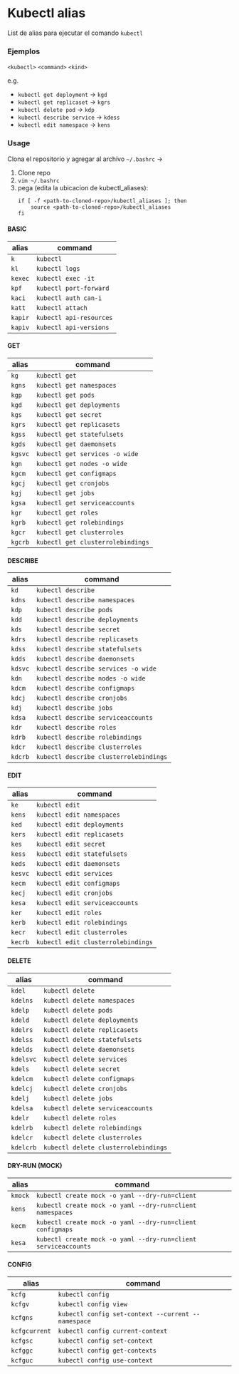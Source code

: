 # Kubectl alias

List de alias para ejecutar el comando `kubectl`

### Ejemplos

`<kubectl>` `<command>` `<kind>`

e.g.

* `kubectl get deployment`   -> `kgd`
* `kubectl get replicaset`   -> `kgrs`
* `kubectl delete pod`       -> `kdp`
* `kubectl describe service` -> `kdess`
* `kubectl edit namespace`   -> `kens` 


### Usage

Clona el repositorio y agregar al archivo `~/.bashrc` ->

1. Clone repo
1. `vim ~/.bashrc`
3. pega (edita la ubicacion de kubectl_aliases):
    ```
    if [ -f <path-to-cloned-repo>/kubectl_aliases ]; then
        source <path-to-cloned-repo>/kubectl_aliases
    fi
    ```

#### BASIC

| alias | command |
| --- | --- |
| `k` | `kubectl` |
| `kl` | `kubectl logs` |
| `kexec` | `kubectl exec -it` |
| `kpf` | `kubectl port-forward` |
| `kaci` | `kubectl auth can-i` |
| `katt` | `kubectl attach` |
| `kapir` | `kubectl api-resources` |
| `kapiv` | `kubectl api-versions` |

#### GET

| alias | command |
| --- | --- |
| `kg` | `kubectl get` |
| `kgns` | `kubectl get namespaces` |
| `kgp` | `kubectl get pods` |
| `kgd` | `kubectl get deployments` |
| `kgs` | `kubectl get secret` |
| `kgrs` | `kubectl get replicasets` |
| `kgss` | `kubectl get statefulsets` |
| `kgds` | `kubectl get daemonsets` |
| `kgsvc` | `kubectl get services -o wide` |
| `kgn` | `kubectl get nodes -o wide` |
| `kgcm` | `kubectl get configmaps` |
| `kgcj` | `kubectl get cronjobs` |
| `kgj` | `kubectl get jobs` |
| `kgsa` | `kubectl get serviceaccounts` |
| `kgr` | `kubectl get roles` |
| `kgrb` | `kubectl get rolebindings` |
| `kgcr` | `kubectl get clusterroles` |
| `kgcrb` | `kubectl get clusterrolebindings` |
 
#### DESCRIBE

| alias | command |
| --- | --- |
| `kd` | `kubectl describe` |
| `kdns` | `kubectl describe namespaces` |
| `kdp` | `kubectl describe pods` |
| `kdd` | `kubectl describe deployments` |
| `kds` | `kubectl describe secret` |
| `kdrs` | `kubectl describe replicasets` |
| `kdss` | `kubectl describe statefulsets` |
| `kdds` | `kubectl describe daemonsets` |
| `kdsvc` | `kubectl describe services -o wide` |
| `kdn` | `kubectl describe nodes -o wide` |
| `kdcm` | `kubectl describe configmaps` |
| `kdcj` | `kubectl describe cronjobs` |
| `kdj` | `kubectl describe jobs` |
| `kdsa` | `kubectl describe serviceaccounts` |
| `kdr` | `kubectl describe roles` |
| `kdrb` | `kubectl describe rolebindings` |
| `kdcr` | `kubectl describe clusterroles` |
| `kdcrb` | `kubectl describe clusterrolebindings` |

#### EDIT

| alias | command |
| --- | --- |
| `ke` | `kubectl edit` |
| `kens` | `kubectl edit namespaces` |
| `ked` | `kubectl edit deployments` |
| `kers` | `kubectl edit replicasets` |
| `kes` | `kubectl edit secret` |
| `kess` | `kubectl edit statefulsets` |
| `keds` | `kubectl edit daemonsets` |
| `kesvc` | `kubectl edit services` |
| `kecm` | `kubectl edit configmaps` |
| `kecj` | `kubectl edit cronjobs` |
| `kesa` | `kubectl edit serviceaccounts` |
| `ker` | `kubectl edit roles` |
| `kerb` | `kubectl edit rolebindings` |
| `kecr` | `kubectl edit clusterroles` |
| `kecrb` | `kubectl edit clusterrolebindings` |

#### DELETE

| alias | command |
| --- | --- |
| `kdel` | `kubectl delete` |
| `kdelns` | `kubectl delete namespaces` |
| `kdelp` | `kubectl delete pods` |
| `kdeld` | `kubectl delete deployments` |
| `kdelrs` | `kubectl delete replicasets` |
| `kdelss` | `kubectl delete statefulsets` |
| `kdelds` | `kubectl delete daemonsets` |
| `kdelsvc` | `kubectl delete services` |
| `kdels` | `kubectl delete secret` |
| `kdelcm` | `kubectl delete configmaps` |
| `kdelcj` | `kubectl delete cronjobs` |
| `kdelj` | `kubectl delete jobs` |
| `kdelsa` | `kubectl delete serviceaccounts` |
| `kdelr` | `kubectl delete roles` |
| `kdelrb` | `kubectl delete rolebindings` |
| `kdelcr` | `kubectl delete clusterroles` |
| `kdelcrb` | `kubectl delete clusterrolebindings` |

#### DRY-RUN (MOCK)

| alias | command |
| --- | --- |
| `kmock` | `kubectl create mock -o yaml --dry-run=client` |
| `kens` | `kubectl create mock -o yaml --dry-run=client namespaces` |
| `kecm` | `kubectl create mock -o yaml --dry-run=client configmaps` |
| `kesa` | `kubectl create mock -o yaml --dry-run=client serviceaccounts` |

#### CONFIG

| alias | command |
| --- | --- |
| `kcfg` | `kubectl config` |
| `kcfgv` | `kubectl config view` |
| `kcfgns` | `kubectl config set-context --current --namespace` |
| `kcfgcurrent` | `kubectl config current-context` |
| `kcfgsc` | `kubectl config set-context` |
| `kcfggc` | `kubectl config get-contexts` |
| `kcfguc` | `kubectl config use-context` |
